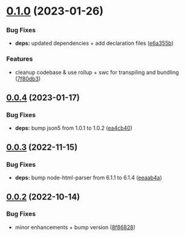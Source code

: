 # [0.1.0](https://github.com/tada5hi/bulletin-board-code/compare/v0.0.4...v0.1.0) (2023-01-26)


### Bug Fixes

* **deps:** updated dependencies + add declaration files ([e6a355b](https://github.com/tada5hi/bulletin-board-code/commit/e6a355b7a9bf494fe1a7fda6c35215cbb346b74d))


### Features

* cleanup codebase & use rollup + swc for transpiling and bundling ([7f80db3](https://github.com/tada5hi/bulletin-board-code/commit/7f80db3cdfb629306b113e63cda665bbebfc9829))

## [0.0.4](https://github.com/tada5hi/bulletin-board-code/compare/v0.0.3...v0.0.4) (2023-01-17)


### Bug Fixes

* **deps:** bump json5 from 1.0.1 to 1.0.2 ([ea4cb40](https://github.com/tada5hi/bulletin-board-code/commit/ea4cb409e67c719378f95f92402954012bea6e85))

## [0.0.3](https://github.com/tada5hi/bulletin-board-code/compare/v0.0.2...v0.0.3) (2022-11-15)


### Bug Fixes

* **deps:** bump node-html-parser from 6.1.1 to 6.1.4 ([eeaab4a](https://github.com/tada5hi/bulletin-board-code/commit/eeaab4a092ba986a88c7983e84111263fa47548b))

## [0.0.2](https://github.com/tada5hi/bulletin-board-code/compare/v0.0.1...v0.0.2) (2022-10-14)


### Bug Fixes

* minor enhancements + bump version ([8f86828](https://github.com/tada5hi/bulletin-board-code/commit/8f86828f203cc5aa01d865a1ffdcc760d20a7e6d))
